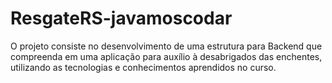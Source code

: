 # ResgateRS-javamoscodar
O projeto consiste no desenvolvimento de uma estrutura para Backend que compreenda em uma aplicação para auxílio à desabrigados das enchentes, utilizando as tecnologias e conhecimentos aprendidos no curso. 
